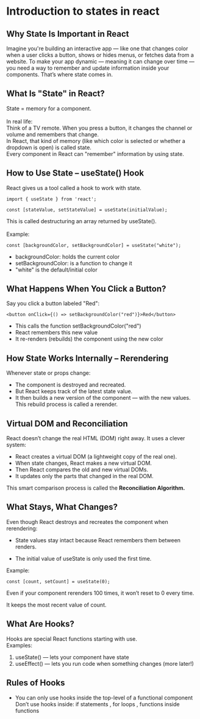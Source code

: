 # Introduction to states in react
## Why State Is Important in React
Imagine you're building an interactive app — like one that changes color when a user clicks a button, shows or hides menus, or fetches data from a website.
To make your app dynamic — meaning it can change over time — you need a way to remember and update information inside your components. That’s where state comes in.
## What Is "State" in React?
State = memory for a component.
<br><br>
In real life:
<br>
Think of a TV remote. When you press a button, it changes the channel or volume and remembers that change.<br>
In React, that kind of memory (like which color is selected or whether a dropdown is open) is called state.<br>
Every component in React can "remember" information by using state.

## How to Use State – useState() Hook
React gives us a tool called a hook to work with state.
```
import { useState } from 'react';

const [stateValue, setStateValue] = useState(initialValue);
```
This is called destructuring an array returned by useState(). 
<br><br>
Example:
```
const [backgroundColor, setBackgroundColor] = useState("white");
```
- backgroundColor: holds the current color
- setBackgroundColor: is a function to change it
- "white" is the default/initial color

## What Happens When You Click a Button?
Say you click a button labeled "Red":
```
<button onClick={() => setBackgroundColor("red")}>Red</button>
```
- This calls the function setBackgroundColor("red")
- React remembers this new value
- It re-renders (rebuilds) the component using the new color

## How State Works Internally – Rerendering
Whenever state or props change:

- The component is destroyed and recreated.
- But React keeps track of the latest state value.
- It then builds a new version of the component — with the new values.
This rebuild process is called a rerender.

## Virtual DOM and Reconciliation
React doesn’t change the real HTML (DOM) right away. It uses a clever system:

- React creates a virtual DOM (a lightweight copy of the real one).
- When state changes, React makes a new virtual DOM.
- Then React compares the old and new virtual DOMs.
- It updates only the parts that changed in the real DOM.

 This smart comparison process is called the **Reconciliation Algorithm.**

## What Stays, What Changes?
Even though React destroys and recreates the component when rerendering:

- State values stay intact because React remembers them between renders.

- The initial value of useState is only used the first time.

Example:
```
const [count, setCount] = useState(0);
```
Even if your component rerenders 100 times, it won’t reset to 0 every time.

It keeps the most recent value of count.

## What Are Hooks?
Hooks are special React functions starting with use.
<br>
Examples:

1. useState() — lets your component have state
2. useEffect() — lets you run code when something changes (more later!)

## Rules of Hooks

- You can only use hooks inside the top-level of a functional component
Don’t use hooks inside: if statements , for loops , functions inside functions 
